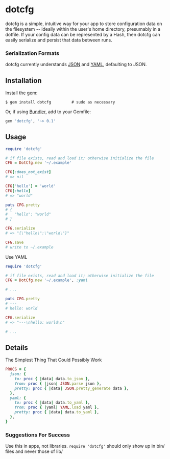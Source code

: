 dotcfg
======
dotcfg is a simple, intuitive way for your app to store configuration data on the filesystem -- ideally within the user's home directory, presumably in a dotfile.  If your config data can be represented by a Hash, then dotcfg can easily serialize and persist that data between runs.

### Serialization Formats
dotcfg currently understands [JSON](http://json.org) and [YAML](http://yaml.org), defaulting to JSON.

Installation
------------
Install the gem:
```
$ gem install dotcfg         # sudo as necessary
```

Or, if using [Bundler](http://bundler.io/), add to your Gemfile:
```ruby
gem 'dotcfg', '~> 0.1'
```

Usage
-----
```ruby
require 'dotcfg'

# if file exists, read and load it; otherwise initialize the file
CFG = DotCfg.new '~/.example'

CFG[:does_not_exist]
# => nil

CFG['hello'] = 'world'
CFG[:hello]
# => "world"

puts CFG.pretty
# {
#   "hello": "world"
# }

CFG.serialize
# => "{\"hello\":\"world\"}"

CFG.save
# write to ~/.example
```

Use YAML
```ruby
require 'dotcfg'

# if file exists, read and load it; otherwise initialize the file
CFG = DotCfg.new '~/.example', :yaml

# ...

puts CFG.pretty
# ---
# hello: world

CFG.serialize
# => "---\nhello: world\n"

# ...
```

Details
-------
The Simplest Thing That Could Possibly Work
```ruby
PROCS = {
  json: {
    to: proc { |data| data.to_json },
    from: proc { |json| JSON.parse json },
    pretty: proc { |data| JSON.pretty_generate data },
  },
  yaml: {
    to: proc { |data| data.to_yaml },
    from: proc { |yaml| YAML.load yaml },
    pretty: proc { |data| data.to_yaml },
  },
}
```

### Suggestions For Success
Use this in apps, not libraries.  `require 'dotcfg'` should only show up in bin/ files and never those of lib/
